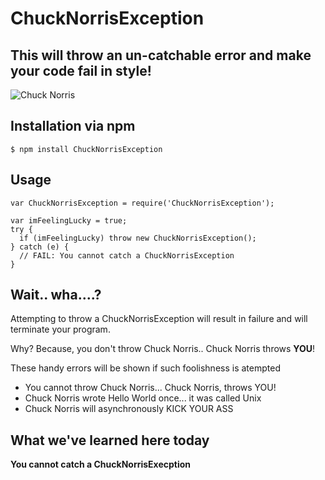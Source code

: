 # ChuckNorrisException

## This will throw an __un-catchable__ error and make your code fail in style!  

![Chuck Norris](https://github.com/criso/ChuckNorrisException/blob/master/Chuck_Norris_Jedi_Master.jpg?raw=true)

## Installation via npm

    $ npm install ChuckNorrisException

## Usage

    var ChuckNorrisException = require('ChuckNorrisException');

    var imFeelingLucky = true;
    try {
      if (imFeelingLucky) throw new ChuckNorrisException();
    } catch (e) {
      // FAIL: You cannot catch a ChuckNorrisException
    }

## Wait.. wha....?
Attempting to throw a ChuckNorrisException will result in failure and will  
terminate your program. 

Why? Because, you don't throw Chuck Norris.. Chuck Norris throws __YOU__!

These handy errors will be shown if such foolishness is atempted

* You cannot throw Chuck Norris... Chuck Norris, throws YOU!
* Chuck Norris wrote Hello World once... it was called Unix
* Chuck Norris will asynchronously KICK YOUR ASS


## What we've learned here today
__You cannot catch a ChuckNorrisExecption__

